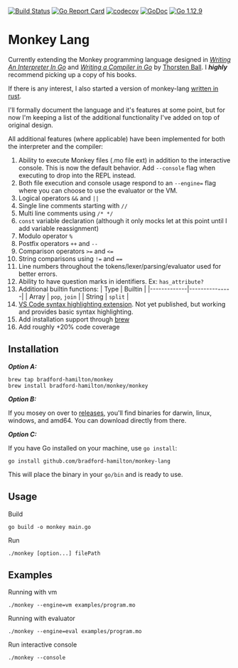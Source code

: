 [![Build Status](https://travis-ci.org/bradford-hamilton/monkey-lang.svg?branch=master)](https://travis-ci.org/bradford-hamilton/monkey-lang)
[![Go Report Card](https://goreportcard.com/badge/github.com/bradford-hamilton/monkey-lang)](https://goreportcard.com/report/github.com/bradford-hamilton/monkey-lang)
[![codecov](https://codecov.io/gh/bradford-hamilton/monkey-lang/branch/master/graph/badge.svg)](https://codecov.io/gh/bradford-hamilton/monkey-lang)
[![GoDoc](https://godoc.org/github.com/bradford-hamilton/monkey-lang?status.svg)](https://godoc.org/github.com/bradford-hamilton/monkey-lang)
[![Go 1.12.9](https://img.shields.io/badge/go-1.12.9-9cf.svg)](https://golang.org/dl/)

# Monkey Lang

Currently extending the Monkey programming language designed in [_Writing An Interpreter In Go_](https://interpreterbook.com) and [_Writing a Compiler in Go_](https://compilerbook.com) by [Thorsten Ball](https://github.com/mrnugget). I **_highly_** recommend picking up a copy of his books.

If there is any interest, I also started a version of monkey-lang [written in rust](https://github.com/bradford-hamilton/monkey_lang_rust).

I'll formally document the language and it's features at some point, but for now I'm keeping a list of the additional functionality I've added on top of original design.

All additional features (where applicable) have been implemented for both the interpreter and the compiler:

1. Ability to execute Monkey files (.mo file ext) in addition to the interactive console. This is now the default behavior. Add `--console` flag when executing to drop into the REPL instead.
2. Both file execution and console usage respond to an `--engine=` flag where you can choose to use the evaluator or the VM.
3. Logical operators `&&` and `||`
4. Single line comments starting with `//`
5. Multi line comments using `/* */`
6. `const` variable declaration (although it only mocks let at this point until I add variable reassignment)
7. Modulo operator `%`
8. Postfix operators `++` and `--`
9. Comparison operators `>=` and `<=`
10. String comparisons using `!=` and `==`
11. Line numbers throughout the tokens/lexer/parsing/evaluator used for better errors.
12. Ability to have question marks in identifiers. Ex: `has_attribute?`
13. Additional builtin functions:
      | Type        | Builtin       |
      |-------------|---------------|
      | Array       | `pop`, `join` |
      | String      | `split`       |
14. [VS Code syntax highlighting extension](https://github.com/bradford-hamilton/vscode-monkeylang-syntax). Not yet published, but working and provides basic syntax highlighting.
15. Add installation support through [brew](https://brew.sh)
16. Add roughly +20% code coverage

## Installation
_**Option A:**_

```
brew tap bradford-hamilton/monkey
brew install bradford-hamilton/monkey/monkey
```

_**Option B:**_

If you mosey on over to [releases](https://github.com/bradford-hamilton/monkey-lang/releases), you'll find binaries for darwin, linux, windows, and amd64. You can download directly from there.

_**Option C:**_

If you have Go installed on your machine, use `go install`:

```
go install github.com/bradford-hamilton/monkey-lang
```

This will place the binary in your `go/bin` and is ready to use.


## Usage
Build
```
go build -o monkey main.go
```

Run
```
./monkey [option...] filePath
```

## Examples

Running with vm
```
./monkey --engine=vm examples/program.mo
```

Running with evaluator
```
./monkey --engine=eval examples/program.mo
```

Run interactive console
```
./monkey --console
```
